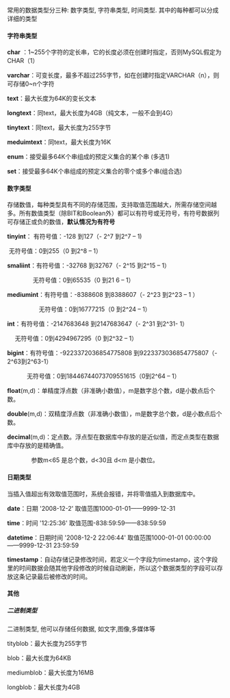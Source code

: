常用的数据类型分三种: 数字类型, 字符串类型, 时间类型. 其中的每种都可以分成详细的类型

#### 字符串类型

**char** ：1~255个字符的定长串，它的长度必须在创建时指定，否则MySQL假定为CHAR（1）

**varchar**：可变长度，最多不超过255字节，如在创建时指定VARCHAR（n），则可存储0~n个字符

**text**：最大长度为64K的变长文本

**longtext**：同text，最大长度为4GB（纯文本，一般不会到4G）

**tinytext**：同text，最大长度为255字节

**meduimtext**：同text，最大长度为16K

**enum**：接受最多64K个串组成的预定义集合的某个串 (多选1)

**set**：接受最多64K个串组成的预定义集合的零个或多个串(组合选)

#### 数字类型

存储数值，每种类型具有不同的存储范围，支持取值范围越大，所需存储空间越多。所有数值类型（除BIT和Boolean外）都可以有符号或无符号，有符号数据列可存储正或负的数值，**默认情况为有符号**

**tinyint**： 有符号值：-128 到127（- 2^7 到2^7 – 1)

​		无符号值：0到255（0 到2^8 – 1）

 **smaliint**：有符号值：-32768 到32767（- 2^15 到2^15 – 1） 

　　　　   无符号值：0到65535（0 到21 6 – 1）

**mediumint**：有符号值：-8388608 到8388607（- 2^23 到2^23 – 1 ） 

　　　　　   无符号值：0到16777215（0 到2^24 – 1）

**int**：有符号值：-2147683648 到2147683647（- 2^31 到2^31- 1） 

  　  无符号值：0到4294967295（0 到2^32 – 1）

**bigint**：有符号值：-9223372036854775808 到9223373036854775807（- 2^63到2^63-1） 

　　　 无符号值：0到18446744073709551615（0到2^64 – 1）

**float**(m,d)：单精度浮点数（非准确小数值），m是数字总个数，d是小数点后个数。

**double**(m,d)：双精度浮点数（非准确小数值），m是数字总个数，d是小数点后个数。

**decimal**(m,d)：定点数。浮点型在数据库中存放的是近似值，而定点类型在数据库中存放的是精确值。 

　　　　参数m<65 是总个数，d<30且 d<m 是小数位。

#### 日期类型

当插入值超出有效取值范围时，系统会报错，并将零值插入到数据库中。

**date**：日期 '2008-12-2' 取值范围1000-01-01——9999-12-31

**time**：时间 '12:25:36' 取值范围-838:59:59——838:59:59

**datetime**：日期时间 '2008-12-2 22:06:44' 取值范围1000-01-01 00:00:00——9999-12-31 23:59:59

**timestamp**：自动存储记录修改时间，若定义一个字段为timestamp，这个字段里的时间数据会随其他字段修改的时候自动刷新，所以这个数据类型的字段可以存放这条记录最后被修改的时间。

#### 其他

##### 二进制类型

二进制类型, 他可以存储任何数据, 如文字,图像,多媒体等

tityblob：最大长度为255字节

blob：最大长度为64KB

mediumblob：最大长度为16MB

longblob：最大长度为4GB